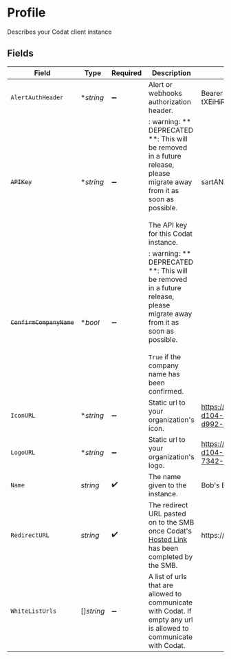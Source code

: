 # Profile

Describes your Codat client instance


## Fields

| Field                                                                                                                                                                   | Type                                                                                                                                                                    | Required                                                                                                                                                                | Description                                                                                                                                                             | Example                                                                                                                                                                 |
| ----------------------------------------------------------------------------------------------------------------------------------------------------------------------- | ----------------------------------------------------------------------------------------------------------------------------------------------------------------------- | ----------------------------------------------------------------------------------------------------------------------------------------------------------------------- | ----------------------------------------------------------------------------------------------------------------------------------------------------------------------- | ----------------------------------------------------------------------------------------------------------------------------------------------------------------------- |
| `AlertAuthHeader`                                                                                                                                                       | **string*                                                                                                                                                               | :heavy_minus_sign:                                                                                                                                                      | Alert or webhooks authorization header.                                                                                                                                 | Bearer tXEiHiRK7XCtI8TNHbpGs1LI1pumdb4Cl1QIo7B2                                                                                                                         |
| ~~`APIKey`~~                                                                                                                                                            | **string*                                                                                                                                                               | :heavy_minus_sign:                                                                                                                                                      | : warning: ** DEPRECATED **: This will be removed in a future release, please migrate away from it as soon as possible.<br/><br/>The API key for this Codat instance.   | sartANTjHAkLdbyDfaynoTQb7pkmj6hXHmnQKMrB                                                                                                                                |
| ~~`ConfirmCompanyName`~~                                                                                                                                                | **bool*                                                                                                                                                                 | :heavy_minus_sign:                                                                                                                                                      | : warning: ** DEPRECATED **: This will be removed in a future release, please migrate away from it as soon as possible.<br/><br/>`True` if the company name has been confirmed. |                                                                                                                                                                         |
| `IconURL`                                                                                                                                                               | **string*                                                                                                                                                               | :heavy_minus_sign:                                                                                                                                                      | Static url to your organization's icon.                                                                                                                                 | https://client-images.codat.io/icon/042399f5-d104-4f38-9ce8-cac3524f4e88_3f5623af-d992-4c22-bc08-e58c520a8526.ico                                                       |
| `LogoURL`                                                                                                                                                               | **string*                                                                                                                                                               | :heavy_minus_sign:                                                                                                                                                      | Static url to your organization's logo.                                                                                                                                 | https://client-images.codat.io/logo/042399f5-d104-4f38-9ce8-cac3524f4e88_5806cb1f-7342-4c0e-a0a8-99bfbc47b0ff.png                                                       |
| `Name`                                                                                                                                                                  | *string*                                                                                                                                                                | :heavy_check_mark:                                                                                                                                                      | The name given to the instance.                                                                                                                                         | Bob's Burgers                                                                                                                                                           |
| `RedirectURL`                                                                                                                                                           | *string*                                                                                                                                                                | :heavy_check_mark:                                                                                                                                                      | The redirect URL pasted on to the SMB once Codat's [Hosted Link](https://docs.codat.io/auth-flow/authorize-hosted-link) has been completed by the SMB.                  | https://bobs-burgers.{countrySuffix}/{companyId}                                                                                                                        |
| `WhiteListUrls`                                                                                                                                                         | []*string*                                                                                                                                                              | :heavy_minus_sign:                                                                                                                                                      | A list of urls that are allowed to communicate with Codat. If empty any url is allowed to communicate with Codat.                                                       |                                                                                                                                                                         |